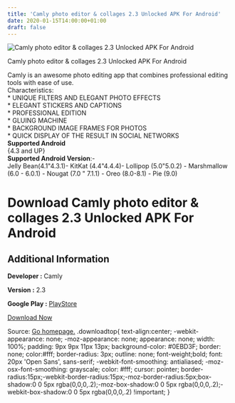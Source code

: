 ```yaml
---
title: 'Camly photo editor & collages 2.3 Unlocked APK For Android'
date: 2020-01-15T14:00:00+01:00
draft: false
---
```


![Camly photo editor & collages 2.3 Unlocked APK For Android](https://i1.wp.com/apkhome.net/wp-content/uploads/2020/01/Camly-photo-editor-collages-2.3-Unlocked.png "Camly photo editor & collages 2.3 Unlocked APK For Android")

  

Camly photo editor & collages 2.3 Unlocked APK For Android

Camly is an awesome photo editing app that combines professional editing tools with ease of use.  
Characteristics:  
\* UNIQUE FILTERS AND ELEGANT PHOTO EFFECTS  
\* ELEGANT STICKERS AND CAPTIONS  
\* PROFESSIONAL EDITION  
\* GLUING MACHINE  
\* BACKGROUND IMAGE FRAMES FOR PHOTOS  
\* QUICK DISPLAY OF THE RESULT IN SOCIAL NETWORKS  
**Supported Android**  
{4.3 and UP}  
**Supported Android Version**:-  
Jelly Bean(4.1"4.3.1)- KitKat (4.4"4.4.4)- Lollipop (5.0"5.0.2) - Marshmallow (6.0 - 6.0.1) - Nougat (7.0 " 7.1.1) - Oreo (8.0-8.1) - Pie (9.0)

Download Camly photo editor & collages 2.3 Unlocked APK For Android
===================================================================

Additional Information
----------------------

**Developer :** Camly

**Version :** 2.3

**Google Play :** [PlayStore](https://play.google.com/store/apps/details?id=com.camlyapp.Camly)

  

[Download Now](https://store4app.co/post/camly-photo-editor-amp-collages-2-3-unlocked-apk-for-android_1579002245)

  
Source: [Go homepage.](https://store4app.co/post/camly-photo-editor-amp-collages-2-3-unlocked-apk-for-android_1579002245) .downloadtop{ text-align:center; -webkit-appearance: none; -moz-appearance: none; appearance: none; width: 100%; padding: 9px 9px 11px 13px; background-color: #0EBD3F; border: none; color:#fff; border-radius: 3px; outline: none; font-weight;bold; font: 20px 'Open Sans', sans-serif; -webkit-font-smoothing: antialiased; -moz-osx-font-smoothing: grayscale; color: #fff; cursor: pointer; border-radius:15px;-webkit-border-radius:15px;-moz-border-radius:5px;box-shadow:0 0 5px rgba(0,0,0,.2);-moz-box-shadow:0 0 5px rgba(0,0,0,.2);-webkit-box-shadow:0 0 5px rgba(0,0,0,.2) !important; }